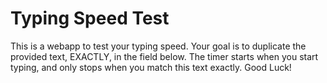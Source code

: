 # Typing Speed Test
This is a webapp to test your typing speed. Your goal is to duplicate the provided text, EXACTLY, in the field below. The timer starts when you start typing, and only stops when you match this text exactly. Good Luck! 

